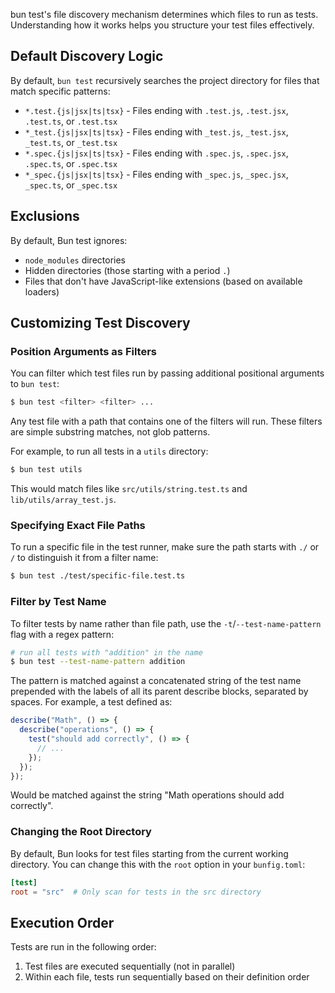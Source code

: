 bun test's file discovery mechanism determines which files to run as tests. Understanding how it works helps you structure your test files effectively.

## Default Discovery Logic

By default, `bun test` recursively searches the project directory for files that match specific patterns:

- `*.test.{js|jsx|ts|tsx}` - Files ending with `.test.js`, `.test.jsx`, `.test.ts`, or `.test.tsx`
- `*_test.{js|jsx|ts|tsx}` - Files ending with `_test.js`, `_test.jsx`, `_test.ts`, or `_test.tsx`
- `*.spec.{js|jsx|ts|tsx}` - Files ending with `.spec.js`, `.spec.jsx`, `.spec.ts`, or `.spec.tsx`
- `*_spec.{js|jsx|ts|tsx}` - Files ending with `_spec.js`, `_spec.jsx`, `_spec.ts`, or `_spec.tsx`

## Exclusions

By default, Bun test ignores:

- `node_modules` directories
- Hidden directories (those starting with a period `.`)
- Files that don't have JavaScript-like extensions (based on available loaders)

## Customizing Test Discovery

### Position Arguments as Filters

You can filter which test files run by passing additional positional arguments to `bun test`:

```bash
$ bun test <filter> <filter> ...
```

Any test file with a path that contains one of the filters will run. These filters are simple substring matches, not glob patterns.

For example, to run all tests in a `utils` directory:

```bash
$ bun test utils
```

This would match files like `src/utils/string.test.ts` and `lib/utils/array_test.js`.

### Specifying Exact File Paths

To run a specific file in the test runner, make sure the path starts with `./` or `/` to distinguish it from a filter name:

```bash
$ bun test ./test/specific-file.test.ts
```

### Filter by Test Name

To filter tests by name rather than file path, use the `-t`/`--test-name-pattern` flag with a regex pattern:

```sh
# run all tests with "addition" in the name
$ bun test --test-name-pattern addition
```

The pattern is matched against a concatenated string of the test name prepended with the labels of all its parent describe blocks, separated by spaces. For example, a test defined as:

```js
describe("Math", () => {
  describe("operations", () => {
    test("should add correctly", () => {
      // ...
    });
  });
});
```

Would be matched against the string "Math operations should add correctly".

### Changing the Root Directory

By default, Bun looks for test files starting from the current working directory. You can change this with the `root` option in your `bunfig.toml`:

```toml
[test]
root = "src"  # Only scan for tests in the src directory
```

## Execution Order

Tests are run in the following order:

1. Test files are executed sequentially (not in parallel)
2. Within each file, tests run sequentially based on their definition order
